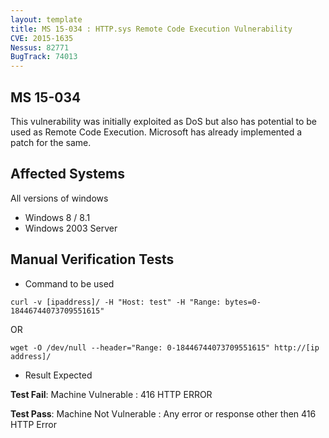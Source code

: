 ```yaml
---
layout: template
title: MS 15-034 : HTTP.sys Remote Code Execution Vulnerability
CVE: 2015-1635
Nessus: 82771
BugTrack: 74013
---
```


MS 15-034
---------------
This vulnerability was initially exploited as DoS but also has potential to be used as Remote Code Execution. Microsoft has already implemented a patch for the same.


Affected Systems
----------------

All versions of windows

* Windows 8 / 8.1
* Windows 2003 Server

Manual Verification Tests
-------------------------

* Command to be used

```
curl -v [ipaddress]/ -H "Host: test" -H "Range: bytes=0-18446744073709551615"
```
OR

```
wget -O /dev/null --header="Range: 0-18446744073709551615" http://[ip address]/
```

* Result Expected

**Test Fail**: Machine Vulnerable : 416 HTTP ERROR

**Test Pass**: Machine Not Vulnerable : Any error or response other then 416 HTTP Error
